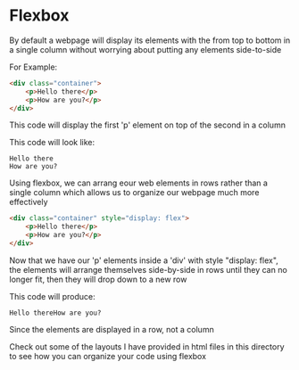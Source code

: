 # Flexbox

By default a webpage will display its elements with the from top to bottom in a single column without worrying about putting any elements side-to-side

For Example:

```HTML
<div class="container">
    <p>Hello there</p>
    <p>How are you?</p>
</div>
```

This code will display the first 'p' element on top of the second in a column

This code will look like:

```
Hello there
How are you?
```

Using flexbox, we can arrang eour web elements in rows rather than a single column which allows us to organize our webpage much more effectively

```HTML
<div class="container" style="display: flex">
    <p>Hello there</p>
    <p>How are you?</p>
</div>
```

Now that we have our 'p' elements inside a 'div' with style "display: flex", the elements will arrange themselves side-by-side in rows until they can no longer fit, then they will drop down to a new row

This code will produce:

```
Hello thereHow are you?
```

Since the elements are displayed in a row, not a column

Check out some of the layouts I have provided in html files in this directory to see how you can organize your code using flexbox
